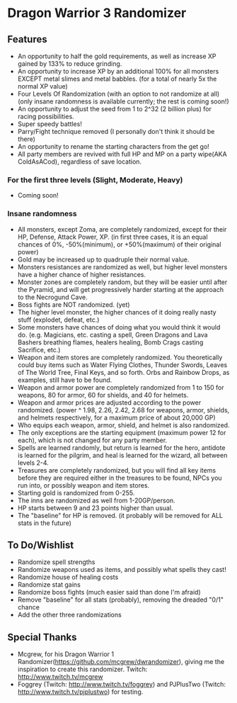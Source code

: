 # Dragon Warrior 3 Randomizer
## Features
- An opportunity to half the gold requirements, as well as increase XP gained by 133% to reduce grinding.
- An opportunity to increase XP by an additional 100% for all monsters EXCEPT metal slimes and metal babbles. (for a total of nearly 5x the normal XP value)
- Four Levels Of Randomization (with an option to not randomize at all) (only insane randomness is available currently; the rest is coming soon!)
- An opportunity to adjust the seed from 1 to 2^32 (2 billion plus) for racing possibilities.
- Super speedy battles!
- Parry/Fight technique removed (I personally don't think it should be there)
- An opportunity to rename the starting characters from the get go!
- All party members are revived with full HP and MP on a party wipe(AKA ColdAsACod), regardless of save location.

### For the first three levels (Slight, Moderate, Heavy)
- Coming soon!

### Insane randomness
- All monsters, except Zoma, are completely randomized, except for their HP, Defense, Attack Power, XP. (in first three cases, it is an equal chances of 0%, -50%(minimum), or +50%(maximum) of their original power)
- Gold may be increased up to quadruple their normal value.
- Monsters resistances are randomized as well, but higher level monsters have a higher chance of higher resistances.
- Monster zones are completely random, but they will be easier until after the Pyramid, and will get progressively harder starting at the approach to the Necrogund Cave.
- Boss fights are NOT randomized.  (yet)
- The higher level monster, the higher chances of it doing really nasty stuff (explodet, defeat, etc.)
- Some monsters have chances of doing what you would think it would do.  (e.g. Magicians, etc. casting a spell, Green Dragons and Lava Bashers breathing flames, healers healing, Bomb Crags casting Sacrifice, etc.)
- Weapon and item stores are completely randomized.  You theoretically could buy items such as Water Flying Clothes, Thunder Swords, Leaves of The World Tree, Final Keys, and so forth.  Orbs and Rainbow Drops, as examples, still have to be found.
- Weapon and armor power are completely randomized from 1 to 150 for weapons, 80 for armor, 60 for shields, and 40 for helmets.
- Weapon and armor prices are adjusted according to the power randomized.  (power ^ 1.98, 2.26, 2.42, 2.68 for weapons, armor, shields, and helmets respectively, for a maximum price of about 20,000 GP)
- Who equips each weapon, armor, shield, and helmet is also randomized.
- The only exceptions are the starting equipment (maximum power 12 for each), which is not changed for any party member.
- Spells are learned randomly, but return is learned for the hero, antidote is learned for the pilgrim, and heal is learned for the wizard, all between levels 2-4.
- Treasures are completely randomized, but you will find all key items before they are required either in the treasures to be found, NPCs you run into, or possibly weapon and item stores.
- Starting gold is randomized from 0-255.
- The inns are randomized as well from 1-20GP/person.
- HP starts between 9 and 23 points higher than usual.
- The "baseline" for HP is removed. (it probably will be removed for ALL stats in the future)

## To Do/Wishlist
- Randomize spell strengths
- Randomize weapons used as items, and possibly what spells they cast!
- Randomize house of healing costs
- Randomize stat gains
- Randomize boss fights (much easier said than done I'm afraid)
- Remove "baseline" for all stats (probably), removing the dreaded "0/1" chance
- Add the other three randomizations

## Special Thanks
- Mcgrew, for his Dragon Warrior 1 Randomizer(https://github.com/mcgrew/dwrandomizer), giving me the inspiration to create this randomizer.  Twitch:  http://www.twitch.tv/mcgrew
- Foggrey (Twitch:  http://www.twitch.tv/foggrey) and PJPlusTwo (Twitch:  http://www.twitch.tv/pjplustwo) for testing.
